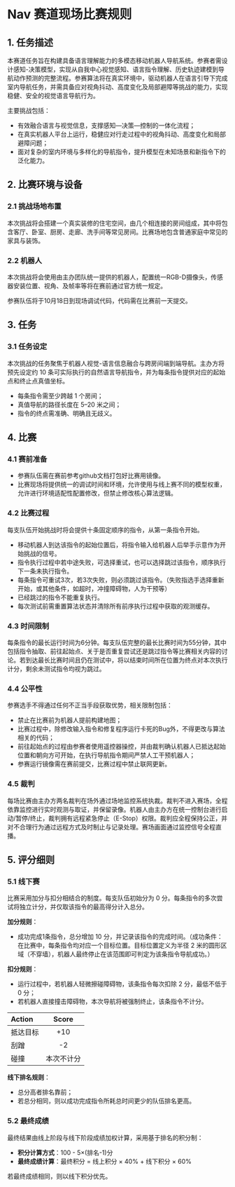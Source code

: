 # Nav 赛道现场比赛规则

## 1. 任务描述
本赛道任务旨在构建具备语言理解能力的多模态移动机器人导航系统。参赛者需设计感知-决策模型，实现从自我中心视觉感知、语言指令理解、历史轨迹建模到导航动作预测的完整流程。参赛算法将在真实环境中，驱动机器人在语言引导下完成室内导航任务，并需具备应对视角抖动、高度变化及局部避障等挑战的能力，实现稳健、安全的视觉语言导航行为。

主要挑战包括：
- 有效融合语言与视觉信息，支撑感知—决策—控制的一体化流程；
- 在真实机器人平台上运行，稳健应对行走过程中的视角抖动、高度变化和局部避障问题；
- 面对复杂的室内环境与多样化的导航指令，提升模型在未知场景和新指令下的泛化能力。

## 2. 比赛环境与设备
### 2.1 挑战场地布置
本次挑战将会搭建一个真实装修的住宅空间，由几个相连接的房间组成，其中将包含客厅、卧室、厨房、走廊、洗手间等常见房间。比赛场地包含普通家庭中常见的家具与装饰。

### 2.2 机器人
本次挑战将会使用由主办团队统一提供的机器人，配置统一RGB-D摄像头，传感器安装位置、视角、及帧率等将在赛前通过官方统一规定。

参赛队伍将于10月18日到现场调试代码，代码需在比赛前一天提交。

## 3. 任务
### 3.1 任务设定
本次挑战的任务聚焦于机器人视觉-语言信息融合与跨房间端到端导航。主办方将预先设定约 10 条可实际执行的自然语言导航指令，并为每条指令提供对应的起始点和终止点真值坐标。

  - 每条指令需至少跨越 1 个房间；
  - 真值导航的路径长度在 5–20 米之间；
  - 指令的终点需准确、明确且无歧义。

## 4. 比赛
### 4.1 赛前准备
- 参赛队伍需在赛前参考github文档打包好比赛用镜像。
- 比赛现场将提供统一的调试时间和环境，允许使用与线上赛不同的模型权重，允许进行环境适配性配置修改，但禁止修改核心算法逻辑。

### 4.2 比赛过程
每支队伍开始挑战时将会提供十条固定顺序的指令，从第一条指令开始。
  - 移动机器人到达该指令的起始位置后，将指令输入给机器人后举手示意作为开始挑战的信号。
  - 指令执行过程中若中途失败，可选择重试，也可以选择跳过该指令，顺序执行下一条未执行指令。
  - 每条指令可重试3次，若3次失败，则必须跳过该指令。（失败指选手选择重新开始，或其他条件，如超时，冲撞障碍物，人为干预等）
  - 已经跳过的指令不能重复执行。
  - 每次测试前需重置算法状态并清除所有前序执行过程中获取的观测缓存。

### 4.3 时间限制
每条指令的最长运行时间为6分钟。每支队伍完整的最长比赛时间为55分钟，其中包括指令抽取、前往起始点、关于是否重复尝试还是跳过指令等比赛相关内容的讨论。若到达最长比赛时间且仍在测试中，将以结束时间所在位置为终点对本次执行计分，剩余未测试指令均视为跳过。

### 4.4 公平性
参赛选手不得通过任何不正当手段获取优势，相关限制包括：
  - 禁止在比赛前为机器人提前构建地图；
  - 比赛过程中，除修改输入指令和修复程序运行卡死的Bug外，不得更改与算法相关的代码；
  - 前往起始点的过程由参赛者使用遥控器操控，并由裁判确认机器人已抵达起始位置和朝向方可开始，在执行导航指令期间严禁人工干预机器人；
  - 参赛运行镜像需在赛前提交，比赛过程中禁止联网更新。

### 4.5 裁判
每场比赛由主办方两名裁判在场外通过场地监控系统执裁。裁判不进入赛场，全程依靠监控进行实时观测与取证，并保留录像。机器人由主办方在统一控制台进行启动/暂停/终止，裁判拥有远程紧急停止（E-Stop）权限。裁判应全程保持公正，并对不合理行为通过远程方式及时制止与记录处理。赛场画面通过监控信号全程直播。

## 5. 评分细则
### 5.1 线下赛
比赛采用加分与扣分相结合的制度。每支队伍初始分为 0 分。每条指令的多次尝试将独立计分，并仅取该指令的最高得分计入总分。

**加分规则**：
- 成功完成1条指令，总分增加 10 分，并记录该指令的完成时间。（成功条件：在比赛中，每条指令均对应一个目标位置。目标位置定义为半径 2 米的圆形区域（不穿墙），机器人最终停止在该范围即可判定为该条指令导航成功。）

**扣分规则**：
- 运行过程中，若机器人轻微擦碰障碍物，该条指令每次扣除 2 分，最低不低于 0 分；
- 若机器人直接撞击障碍物，本次导航将被强制终止，该条指令不计分。

| Action | Score |
|:--|:--:|
| 抵达目标 | +10 |
| 刮蹭 | -2 |
| 碰撞 | 本次不计分 |

**线下排名规则**：
- 总分高者排名靠前；
- 若总分相同，则以成功完成指令所耗总时间更少的队伍排名更高。

### 5.2  最终成绩
最终结果由线上阶段与线下阶段成绩加权计算，采用基于排名的积分制：
- **积分计算方式**：100 - 5×(排名-1)分
- **最终成绩计算**：最终积分 = 线上积分 × 40% + 线下积分 × 60%

若最终成绩相同，则以线下积分优先。
